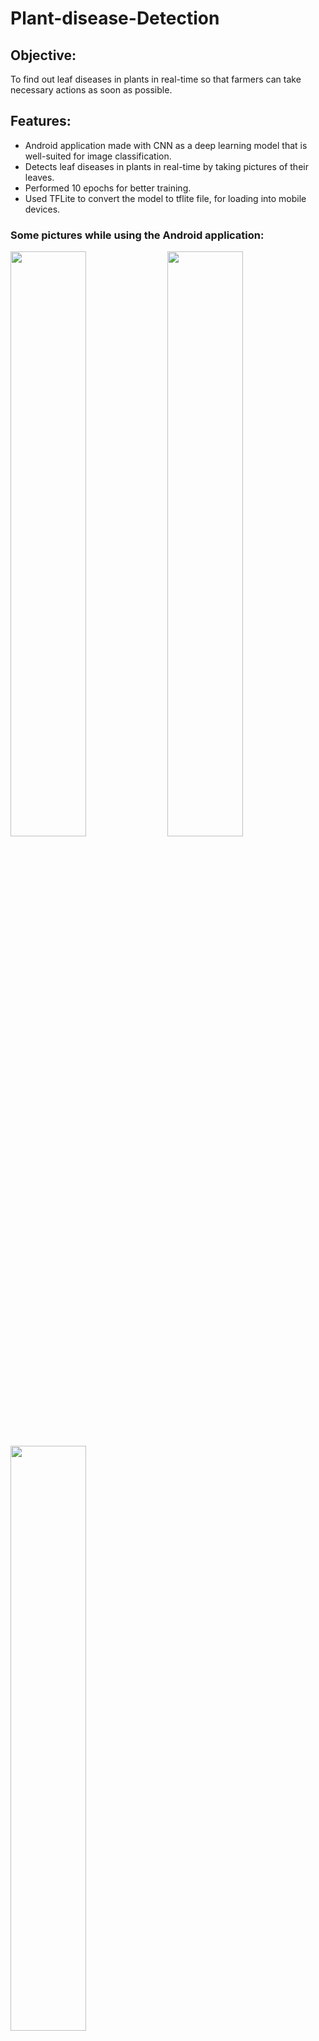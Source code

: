 # Plant-disease-Detection


## Objective: 
To find out leaf diseases in plants in real-time so that farmers can take necessary actions as soon as possible.

## Features:
* Android application made with CNN as a deep learning model that is well-suited for image classification. 
* Detects leaf diseases in plants in real-time by taking pictures of their leaves. 
* Performed 10 epochs for better training. 
* Used TFLite to convert the model to tflite file, for loading into mobile devices.

### Some pictures while using the Android application:


<img class=mobile-image src="https://github.com/Pratyay008/Plant-disease-Detection/assets/81563083/7dd4e07d-7478-4d15-8544-66e151115539" />
<img class=mobile-image src="https://github.com/Pratyay008/Plant-disease-Detection/assets/81563083/fea67214-d1e6-4908-8574-aab7e1146bc7" />
<img class=mobile-image src="https://github.com/Pratyay008/Plant-disease-Detection/assets/81563083/d7e91bde-7bd6-4bf9-926e-cfa97c3829fb" />

<style>
  .img {
    display: inline-block;
  }
  img.mobile-image {
	width: 49%;
    display: inline-block;
  }
</style>



### Note:
We have not completed this project yet only we can detect tomato leaf disease with this app. We will add more plant diseases and solutions later on. Thanks for Visiting!!
